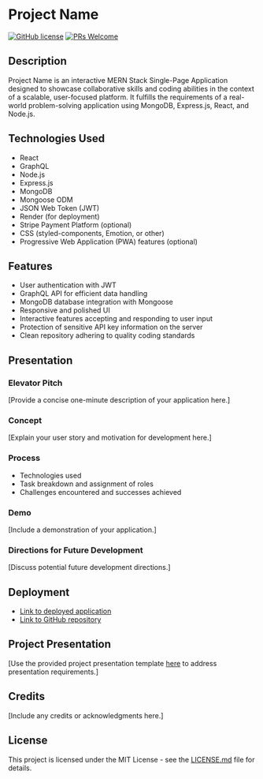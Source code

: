 # Project Name

[![GitHub license](https://img.shields.io/badge/license-MIT-blue.svg)](https://github.com/yourusername/projectname/blob/master/LICENSE)
[![PRs Welcome](https://img.shields.io/badge/PRs-welcome-brightgreen.svg)](https://github.com/yourusername/projectname/pulls)

## Description



Project Name is an interactive MERN Stack Single-Page Application designed to showcase collaborative skills and coding abilities in the context of a scalable, user-focused platform. It fulfills the requirements of a real-world problem-solving application using MongoDB, Express.js, React, and Node.js.

## Technologies Used

- React
- GraphQL
- Node.js
- Express.js
- MongoDB
- Mongoose ODM
- JSON Web Token (JWT)
- Render (for deployment)
- Stripe Payment Platform (optional)
- CSS (styled-components, Emotion, or other)
- Progressive Web Application (PWA) features (optional)

## Features

- User authentication with JWT
- GraphQL API for efficient data handling
- MongoDB database integration with Mongoose
- Responsive and polished UI
- Interactive features accepting and responding to user input
- Protection of sensitive API key information on the server
- Clean repository adhering to quality coding standards

## Presentation

### Elevator Pitch

[Provide a concise one-minute description of your application here.]

### Concept

[Explain your user story and motivation for development here.]

### Process

- Technologies used
- Task breakdown and assignment of roles
- Challenges encountered and successes achieved

### Demo

[Include a demonstration of your application.]

### Directions for Future Development

[Discuss potential future development directions.]

## Deployment

- [Link to deployed application](#)
- [Link to GitHub repository](#)

## Project Presentation

[Use the provided project presentation template [here](https://link_to_presentation_template) to address presentation requirements.]

## Credits

[Include any credits or acknowledgments here.]

## License

This project is licensed under the MIT License - see the [LICENSE.md](LICENSE.md) file for details.
